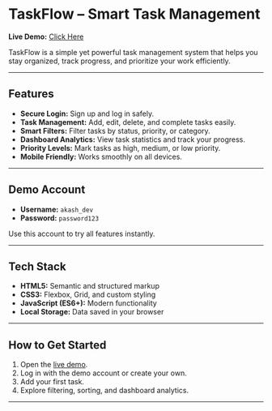 # TaskFlow – Smart Task Management

**Live Demo:** [Click Here](https://akxsh-77.github.io/CANTILEVER/task-management/)

TaskFlow is a simple yet powerful task management system that helps you stay organized, track progress, and prioritize your work efficiently.

---

## Features

- **Secure Login:** Sign up and log in safely.  
- **Task Management:** Add, edit, delete, and complete tasks easily.  
- **Smart Filters:** Filter tasks by status, priority, or category.  
- **Dashboard Analytics:** View task statistics and track your progress.  
- **Priority Levels:** Mark tasks as high, medium, or low priority.  
- **Mobile Friendly:** Works smoothly on all devices.

---

## Demo Account

- **Username:** `akash_dev`  
- **Password:** `password123`

Use this account to try all features instantly.

---

## Tech Stack

- **HTML5:** Semantic and structured markup  
- **CSS3:** Flexbox, Grid, and custom styling  
- **JavaScript (ES6+):** Modern functionality  
- **Local Storage:** Data saved in your browser  

---

## How to Get Started

1. Open the [live demo](https://akxsh-77.github.io/CANTILEVER/task-management/).  
2. Log in with the demo account or create your own.  
3. Add your first task.  
4. Explore filtering, sorting, and dashboard analytics.  

---

